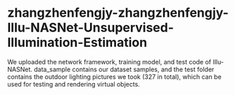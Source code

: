 # zhangzhenfengjy-zhangzhenfengjy-Illu-NASNet-Unsupervised-Illumination-Estimation

We uploaded the network framework, training model, and test code of Illu-NASNet.
data_sample contains our dataset samples, and the test folder contains the outdoor lighting pictures we took (327 in total), which can be used for testing and rendering virtual objects.
